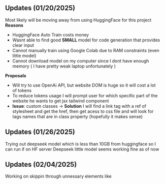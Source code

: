 ## Updates (01/20/2025)
Most likely will be moving away from using HuggingFace for this project
**Reasons**
- HuggingFace Auto Train costs money
- Wasnt able to find good **SMALL** model for code generation that provides clear input
- Cannot manually train using Google Colab due to RAM constraints (even little model)
- Cannot download model on my computer since I dont have enough memory ( I have pretty weak laptop unfortunately )

**Proposals**
- Will try to use OpenAi API, but website DOM is huge so it will cost a lot of tokens
- To reduce tokens usage I will prompt user for which specific part of the website he wants to get jsx tailwind component
- **Issue**: custom classes -> **Solution** I will find a link tag with a ref of stylesheet and get the href, then get acess to css file and will look for tags names that are in class property (hopefully it makes sense)

## Updates (01/26/2025) 
Trying out deepseek model which is less than 10GB from huggingface so I can run if on HF server 
Deepseek little model seems working fine as of now


## Updates (02/04/2025)
Working on skippin through unnessary elements like <script> etc
Adding function to find an href of a stylesheet since I will need its data to be able to copy the design
Also might need to work on splitting sending data by chunks, since AI agent might not be able to get long input data

## Updates (02/07/2025)
I am not sure if splitting would work since huggingface deepseek model might not remember previous responses
And I think splitting the data is the only way I can handle it ?
Maybe instead of pushing towards making it for free I should consider using API calls to Claude of OpenAI
This will simplify the process, but will cost some money. Maybe stick to deepseek just API since its fairly cheap
I think I will try to use **GPT-4o** first


## Updates (02/09/2025)
Tried using GitHub Market OpenAI model that is hosted on Azure, but 
it doesnt have chat memory, figured through basic testing. 
I know I am trying to be cheap and I am paying a price for it, 
so I guess using Open Ai API is the answer
Maybe I should try deepseek since its cheaper? hehe

Approach 1:
Maybe I can try to split elements by header, nav, body, footer
for div tag I can just use stack datastucture, if its openeing then add to stack, 
if its closing then pop top one and push its elements (need to revisit this approach)
store them seperately in different variables

but then I can try to get all of this elements and parse through css and look for ids 
that I need, once its done, send this to ai componenet by componenet to process ??? 


## Updates (02/11/2025)
Currently prepping for something, didnt have that much time to work on it, 
but I am exited to be back soon! 
Stay updated! 

## Updates (02/14/2025)
Deposited 5$ to Open AI
Used file based approach and hit this error:
**429 Request too large for gpt-4o in organization org-####### on tokens per min (TPM): Limit 30000, Requested 821408. The input or output tokens must be reduced in order to run successfully.**

I wish I knew that Open AI has tiers and my tier at most can support 200.000 for lower model

Good News is that DeepSeek might not have a limit at all
Might also look into Claude or Gemini

Open AI is great but looks like all they want it moooney haha, just kidding


## Updates (02/16/2025)
Changed API to call deepseek, but ran into 402: Insuffecient funds
At the moment they ran into an issue and you cant deposit any money,
so I cant test my request. Waiting for Deepseek to restore service


## Updates (02/18/2025)
I think I came up with plan:
**Will be using function calling** [IN THE FUTURE]
**Groq API - for faster responses due to low latency** [DONE]
**LangChain - for using AI memory so I can split data in chunks** [DONE, BUT WITH SOME ISSUES]

In the **function calling** I might also use AI to revise my scraped and polished data
to verify it and polish it more if its neccassry, maybe it will get rid of empty divs or other tags

Instead of scraping everything I will give a user a choice to scrape: [DONE]
- Nav Bar
- Header
- Main Content
- Footer

Hopefully now I can finally start building and wont face any
rate or memory limits

## Updates (02/24/2025)
At the moment I have two branches:
**Main** uses Groq API
- As a downside, I am not sure if Groq supports all of the features OpenAI has through LangChain. For example, I tried to use TokenBufferMemory, but hit TPM limit since it send previous chunk with incoming and other ConversationChain did't work (Maybe I implemented it wrong)

**vector-store-db** uses Open AI API for now:
- As a downside, I might eventually hit token limit since my tier is 1, but for full production even this way might work. I want to try to play with it and see how accurate it returns small elements. As of now I dont have a feture that parses .css files content. I will need to think how can I manage it properly. 

**new-test-branch** maybe will be created for creating vector db, so I can keep other branches. I will adjust as I go

**Groq-API** will be created to still have a reference to working via Groq API (but not might a good fit), I will use Groq for making AI voice assistant in my next project


## Updates (02/25/2025)

Currently trying to build a logic to scrape neccessary css style based of classes of the elements I want to generate a resulable component for

Plan: 
- When I scrape I also have array that accepts links that reference .css stylesheets
- Also once user chose element I would need to go through this element and exctract into object in a format of:
tag:
class:
- Then I need to have another cherio scraping that would look through every .css style sheet references link and will get the styles I need
- Send everything to AI model for final processing


